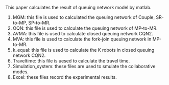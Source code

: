 This paper calculates the result of queuing network model by matlab.
1. MGM: this file is used to calculated the queuing network of Couple, SR-to-MP, SP-to-MR.
2. OQN: this file is used to calculate the queuing network of MP-to-MR.
3. AVMA: this file is used to calculate closed queuing network CQN2.
4. MVA: this file is used to calculate the fork-join queuing network in MP-to-MR.
5. k_equal: this file is used to calculate the K robots in closed queuing network CQN2.
6. Traveltime: this file is uesed to calculate the travel time.
7. Simulation_system: these files are used to smulate the collaborative modes.
8. Excel: these files record the experimental results.

